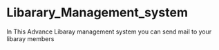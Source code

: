 # Libarary_Management_system
In This Advance Libaray management system you can send mail to your libaray members
